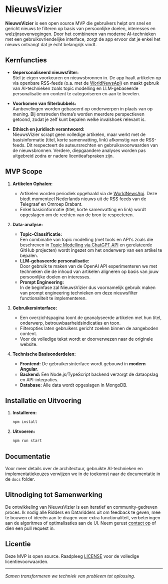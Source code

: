 # NieuwsVizier

**NieuwsVizier** is een open source MVP die gebruikers helpt om snel en gericht nieuws te filteren op basis van persoonlijke doelen, interesses en welzijnsoverwegingen. Door het combineren van moderne AI-technieken met een gebruiksvriendelijke interface, zorgt de app ervoor dat je enkel het nieuws ontvangt dat je écht belangrijk vindt.

## Kernfuncties

- **Gepersonaliseerd nieuwsfilter:**  
  Stel je eigen voorkeuren en nieuwsbronnen in. De app haalt artikelen op via openbare RSS-feeds (o.a. met de [WorldNewsApi](https://worldnewsapi.com/)) en maakt gebruik van AI-technieken zoals topic modelling en LLM-gebaseerde personalisatie om content te categoriseren en aan te bevelen.

- **Voorkomen van filterbubbels:**  
  Aanbevelingen worden gebaseerd op onderwerpen in plaats van op mening. Bij omstreden thema’s worden meerdere perspectieven getoond, zodat je zelf kunt bepalen welke invalshoek relevant is.

- **Ethisch en juridisch verantwoord:**  
  NieuwsVizier scrapt geen volledige artikelen, maar werkt met de basisinformatie (titel, korte samenvatting, link) afkomstig van de RSS-feeds. Dit respecteert de auteursrechten en gebruiksvoorwaarden van de nieuwsbronnen. Verdere, diepgaandere analyses worden pas uitgebreid zodra er nadere licentieafspraken zijn.

## MVP Scope

1. **Artikelen Ophalen:**  
   - Artikelen worden periodiek opgehaald via de [WorldNewsApi](https://worldnewsapi.com/). Deze biedt momenteel Nederlands nieuws uit de RSS feeds van de Telegraaf en Omroep Brabant.
   - Enkel basisinformatie (titel, korte samenvatting en link) wordt opgeslagen om de rechten van de bron te respecteren.

2. **Data-analyse:**  
   - **Topic-Classificatie:**  
     Een combinatie van topic modelling (met tools en API's zoals die beschreven in [Topic Modelling via ChatGPT API](https://towardsdatascience.com/topic-modelling-using-chatgpt-api-8775b0891d16) en gerelateerde GitHub projecten) wordt ingezet om het onderwerp van een artikel te bepalen.
   - **LLM-gebaseerde personalisatie:**  
     Door gebruik te maken van de OpenAI API experimenteren we met technieken die de inhoud van artikelen aligneren op basis van jouw persoonlijke doelen en interesses.
   - **Prompt Engineering:**  
     In de beginfase zal NieuwsVizier dus voornamelijk gebruik maken van prompt engineering technieken om deze nieuwsfilter functionaliteit te implementeren.

3. **Gebruikersinterface:**  
   - Een overzichtspagina toont de geanalyseerde artikelen met hun titel, onderwerp, betrouwbaarheidsindicaties en toon.
   - Filteropties laten gebruikers gericht zoeken binnen de aangeboden content.
   - Voor de volledige tekst wordt er doorverwezen naar de originele website.

4. **Technische Basisonderdelen:**  
   - **Frontend:** De gebruikersinterface wordt gebouwd in **modern Angular**.
   - **Backend:** Een Node.js/TypeScript backend verzorgt de dataopslag en API-integraties.
   - **Database:** Alle data wordt opgeslagen in MongoDB.

## Installatie en Uitvoering

1. **Installeren:**
    ```bash
    npm install
    ```
2. **Uitvoeren:**
    ```bash
    npm run start
    ```

## Documentatie

Voor meer details over de architectuur, gebruikte AI-technieken en implementatiekeuzes verwijzen we in de toekomst naar de documentatie in de `docs` folder.

## Uitnodiging tot Samenwerking

De ontwikkeling van NieuwsVizier is een iteratief en community-gedreven proces. Ik nodig alle Ridders en Dataridders uit om feedback te geven, mee te bouwen of ideeën aan te dragen voor extra functionaliteit, verbeteringen aan de algoritmes of optimalisaties aan de UI. Neem gerust [contact op](https://dataridder.nl/contact/) of dien een pull request in.

## Licentie

Deze MVP is open source. Raadpleeg [LICENSE](LICENSE) voor de volledige licentievoorwaarden.

---

*Samen transformeren we techniek van probleem tot oplossing.*
